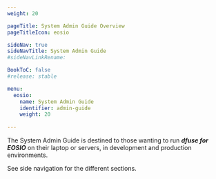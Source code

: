 ```yaml
---
weight: 20

pageTitle: System Admin Guide Overview
pageTitleIcon: eosio

sideNav: true
sideNavTitle: System Admin Guide
#sideNavLinkRename: 

BookToC: false
#release: stable

menu:
  eosio:
    name: System Admin Guide
    identifier: admin-guide
    weight: 20
    
---
```


The System Admin Guide is destined to those wanting to run ***dfuse for EOSIO*** on their laptop or servers, in development and production environments.

See side navigation for the different sections.

<!-- TODO: insert a generate menu of subsections -->
